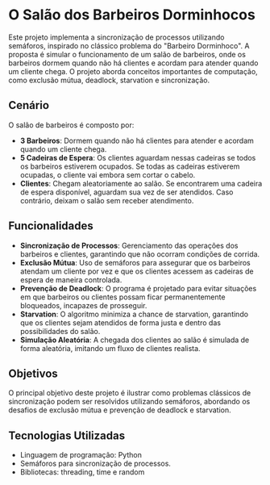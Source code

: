 # O Salão dos Barbeiros Dorminhocos

Este projeto implementa a sincronização de processos utilizando semáforos, inspirado no clássico problema do "Barbeiro Dorminhoco". A proposta é simular o funcionamento de um salão de barbeiros, onde os barbeiros dormem quando não há clientes e acordam para atender quando um cliente chega. O projeto aborda conceitos importantes de computação, como exclusão mútua, deadlock, starvation e sincronização.

## Cenário

O salão de barbeiros é composto por:

- **3 Barbeiros**: Dormem quando não há clientes para atender e acordam quando um cliente chega.
- **5 Cadeiras de Espera**: Os clientes aguardam nessas cadeiras se todos os barbeiros estiverem ocupados. Se todas as cadeiras estiverem ocupadas, o cliente vai embora sem cortar o cabelo.
- **Clientes**: Chegam aleatoriamente ao salão. Se encontrarem uma cadeira de espera disponível, aguardam sua vez de ser atendidos. Caso contrário, deixam o salão sem receber atendimento.

## Funcionalidades

- **Sincronização de Processos**: Gerenciamento das operações dos barbeiros e clientes, garantindo que não ocorram condições de corrida.
- **Exclusão Mútua**: Uso de semáforos para assegurar que os barbeiros atendam um cliente por vez e que os clientes acessem as cadeiras de espera de maneira controlada.
- **Prevenção de Deadlock**: O programa é projetado para evitar situações em que barbeiros ou clientes possam ficar permanentemente bloqueados, incapazes de prosseguir.
- **Starvation**: O algoritmo minimiza a chance de starvation, garantindo que os clientes sejam atendidos de forma justa e dentro das possibilidades do salão.
- **Simulação Aleatória**: A chegada dos clientes ao salão é simulada de forma aleatória, imitando um fluxo de clientes realista.

## Objetivos

O principal objetivo deste projeto é ilustrar como problemas clássicos de sincronização podem ser resolvidos utilizando semáforos, abordando os desafios de exclusão mútua e prevenção de deadlock e starvation.

## Tecnologias Utilizadas

- Linguagem de programação: Python
- Semáforos para sincronização de processos.
- Bibliotecas: threading, time e random
